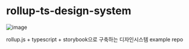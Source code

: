 # rollup-ts-design-system

![image](https://user-images.githubusercontent.com/26598542/82753236-1bfce000-9dff-11ea-8e80-e2263b10bb89.png)

rollup.js + typescript + storybook으로 구축하는 디자인시스템 example repo
